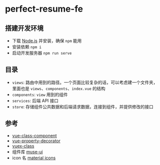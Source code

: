 # perfect-resume-fe

## 搭建开发环境

- 下载 [Node.js](https://nodejs.org) 并安装，确保 `npm` 能用
- 安装依赖 `npm i`
- 启动开发服务器 `npm run serve`

## 目录

- `views`: 路由中用到的路径。一个页面比较复杂的话，可以考虑建一个文件夹，里面也是 `views`、`components`、`index.vue` 的结构
- `components`: `view` 用到的组件
- `services`: 后端 API 接口
- `store`: 存储组件公共数据和后端请求数据，连接到组件，并提供修改的接口

## 参考

- [vue-class-component](https://github.com/vuejs/vue-class-component)
- [vue-property-decorator](https://github.com/kaorun343/vue-property-decorator)
- [vuex-class](https://github.com/ktsn/vuex-class)
- 组件库 [muse-ui](http://www.muse-ui.org)
- icon 名 [material icons](https://material.io/tools/icons)

